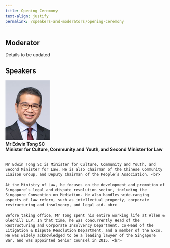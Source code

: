 ```yaml
---
title: Opening Ceremony
text-align: justify
permalink: /speakers-and-moderators/opening-ceremony
---
```


## Moderator

Details to be updated

## Speakers

<div class="sgds-container">
  <div class="row is-desktop">
    <div class="col">
    <img src="/images/speakers-photo-opening-Minister Edwin Tong.png" alt="Photo of Minister Edwin Tong" width=140 height=189> 
    </div>
    <div class="col">
    <b>Mr Edwin Tong SC <br>
    Minister for Culture, Community and Youth, and Second Minister for Law <br> <br> </b>

    Mr Edwin Tong SC is Minister for Culture, Community and Youth, and Second Minister for Law. He is also Chairman of the Chinese Community Liaison Group, and Deputy Chairman of the People’s Association. <br>

    At the Ministry of Law, he focuses on the development and promotion of Singapore’s legal and dispute resolution sector, including the Singapore Convention on Mediation. He also handles wide-ranging aspects of law reform, such as intellectual property, corporate restructuring and insolvency, and legal aid. <br>

    Before taking office, Mr Tong spent his entire working life at Allen & Gledhill LLP. In that time, he was concurrently Head of the Restructuring and Corporate Insolvency Department, Co-Head of the Litigation & Dispute Resolution Department, and a member of the Exco. He was widely acknowledged to be a leading lawyer of the Singapore Bar, and was appointed Senior Counsel in 2015. <br>

</div>
  </div>
</div>
